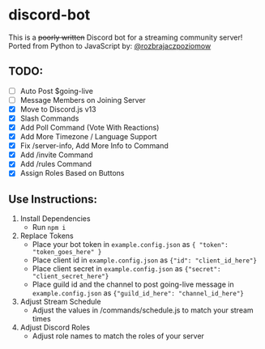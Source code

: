 # discord-bot
This is a ~~poorly written~~ Discord bot for a streaming community server! Ported from Python to JavaScript by: [@rozbrajaczpoziomow](https://github.com/rozbrajaczpoziomow)

## TODO:
-	[ ] Auto Post $going-live
-	[ ] Message Members on Joining Server
-	[X] Move to Discord.js v13
-	[X] Slash Commands
-	[X] Add Poll Command (Vote With Reactions)
-	[X] Add More Timezone / Language Support
-	[X] Fix /server-info, Add More Info to Command
-	[X] Add /invite Command
-	[X] Add /rules Command
-	[X] Assign Roles Based on Buttons

## Use Instructions:
1. Install Dependencies
	- Run `npm i`
2. Replace Tokens
	- Place your bot token in `example.config.json` as `{ "token": "token_goes_here" }`
	- Place client id in `example.config.json` as  `{"id": "client_id_here"}`
	- Place client secret in `example.config.json` as  `{"secret": "client_secret_here"}`
	- Place guild id and the channel to post going-live message in `example.config.json` as  `{"guild_id_here": "channel_id_here"}`
3. Adjust Stream Schedule
	- Adjust the values in /commands/schedule.js to match your stream times
4. Adjust Discord Roles
	- Adjust role names to match the roles of your server
